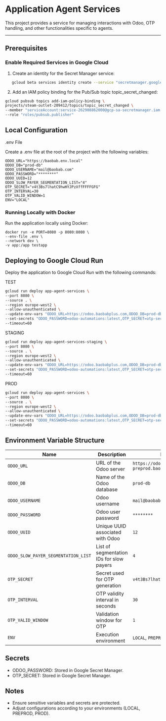 # **Application Agent Services**

This project provides a service for managing interactions with Odoo, OTP handling, and other functionalities specific to agents.

---

## **Prerequisites**

### **Enable Required Services in Google Cloud**
1. Create an identity for the Secret Manager service:
```bash
   gcloud beta services identity create --service "secretmanager.googleapis.com" --project steam-outlet-209412
 ```
2. Add an IAM policy binding for the Pub/Sub topic topic_secret_changed:
```bash
gcloud pubsub topics add-iam-policy-binding \
projects/steam-outlet-209412/topics/topic_secret_changed \
--member "serviceAccount:service-262908862000@gcp-sa-secretmanager.iam.gserviceaccount.com" \
--role "roles/pubsub.publisher"
 ```
## Local Configuration
.env File

Create a .env file at the root of the project with the following variables:

```env
ODOO_URL="https://baobab.env.local"
ODOO_DB="prod-db"
ODOO_USERNAME="mail@baobab.com"
ODOO_PASSWORD="********"
ODOO_UUID=12
ODOO_SLOW_PAYER_SEGMENTATION_LIST="4"
OTP_SECRET="v4t3Bs7lhatC9hwHYJPzXffFFFFGFG"
OTP_INTERVAL=30
OTP_VALID_WINDOW=1
ENV="LOCAL"
```
### Running Locally with Docker
Run the application locally using Docker:

```
docker run -e PORT=8080 -p 8080:8080 \
--env-file .env \
--network dev \
-v app:/app testapp

```

## Deploying to Google Cloud Run
Deploy the application to Google Cloud Run with the following commands:

TEST
```bash
gcloud run deploy app-agent-services \
--port 8080 \
--source . \
--region europe-west2 \
--allow-unauthenticated \
--update-env-vars "ODOO_URL=https://odoo.baobabplus.com,ODOO_DB=prod-db,ODOO_USERNAME=automations,ODOO_UUID=12,ODOO_SLOW_PAYER_SEGMENTATION_LIST=4,OTP_INTERVAL=60,ENV=LOCAL,OTP_VALID_WINDOW=30,ACCESS_TOKEN_EXPIRE=60,REFRESH_TOKEN_EXPIRE=7" \
--set-secrets "ODOO_PASSWORD=odoo-automations:latest,OTP_SECRET=otp-secret:latest,ACCESS_TOKEN_SECRET=odoo-jwt-secret:latest,ACCESS_TOKEN_SECRET=mobile-mw-access-token-secret:latest,REFRESH_TOKEN_SECRET=mobile-mw-refresh-token-secret:latest" \
--timeout=60
```
STAGING
```bash
gcloud run deploy app-agent-services-staging \
--port 8080 \
--source . \
--region europe-west2 \
--allow-unauthenticated \
--update-env-vars "ODOO_URL=https://odoo.baobabplus.com,ODOO_DB=prod-db,ODOO_USERNAME=automations,ODOO_UUID=12,ODOO_SLOW_PAYER_SEGMENTATION_LIST=4,OTP_INTERVAL=60,ENV=LOCAL,OTP_VALID_WINDOW=30,ACCESS_TOKEN_EXPIRE=60,REFRESH_TOKEN_EXPIRE=7" \
--set-secrets "ODOO_PASSWORD=odoo-automations:latest,OTP_SECRET=otp-secret:latest,ACCESS_TOKEN_SECRET=odoo-jwt-secret:latest,ACCESS_TOKEN_SECRET=mobile-mw-access-token-secret:latest,REFRESH_TOKEN_SECRET=mobile-mw-refresh-token-secret:latest" \
--timeout=60
```

PROD
```bash
gcloud run deploy app-agent-services \
--port 8080 \
--source . \
--region europe-west2 \
--allow-unauthenticated \
--update-env-vars "ODOO_URL=https://odoo.baobabplus.com,ODOO_DB=prod-db,ODOO_USERNAME=automations,ODOO_UUID=12,ODOO_SLOW_PAYER_SEGMENTATION_LIST=4,OTP_INTERVAL=60,ENV=PROD,OTP_VALID_WINDOW=30,ACCESS_TOKEN_EXPIRE=60,REFRESH_TOKEN_EXPIRE=7" \
--set-secrets "ODOO_PASSWORD=odoo-automations:latest,OTP_SECRET=otp-secret:latest,ACCESS_TOKEN_SECRET=odoo-jwt-secret:latest,ACCESS_TOKEN_SECRET=mobile-mw-access-token-secret:latest,REFRESH_TOKEN_SECRET=mobile-mw-refresh-token-secret:latest" \
--timeout=60
```
## Environment Variable Structure
| Name                           | Description                                     | Example                                |
|--------------------------------|-------------------------------------------------|----------------------------------------|
| `ODOO_URL`                     | URL of the Odoo server                          | `https://odoo-preprod.baobabplus.com`  |
| `ODOO_DB`                      | Name of the Odoo database                       | `prod-db`                              |
| `ODOO_USERNAME`                | Odoo username                                  | `mail@baobab.com`                      |
| `ODOO_PASSWORD`                | Odoo user password                             | `********`                             |
| `ODOO_UUID`                    | Unique UUID associated with Odoo               | `12`                                   |
| `ODOO_SLOW_PAYER_SEGMENTATION_LIST` | List of segmentation IDs for slow payers        | `4`                                    |
| `OTP_SECRET`                   | Secret used for OTP generation                 | `v4t3Bs7lhatC9hwHYJPzXffFFFFGFG`       |
| `OTP_INTERVAL`                 | OTP validity interval in seconds               | `30`                                   |
| `OTP_VALID_WINDOW`             | Validation window for OTP                      | `1`                                    |
| `ENV`                          | Execution environment                          | `LOCAL`, `PREPROD`                     |


## Secrets
- ODOO_PASSWORD: Stored in Google Secret Manager.
- OTP_SECRET: Stored in Google Secret Manager.
## Notes
- Ensure sensitive variables and secrets are protected.
- Adjust configurations according to your environments (LOCAL, PREPROD, PROD).
